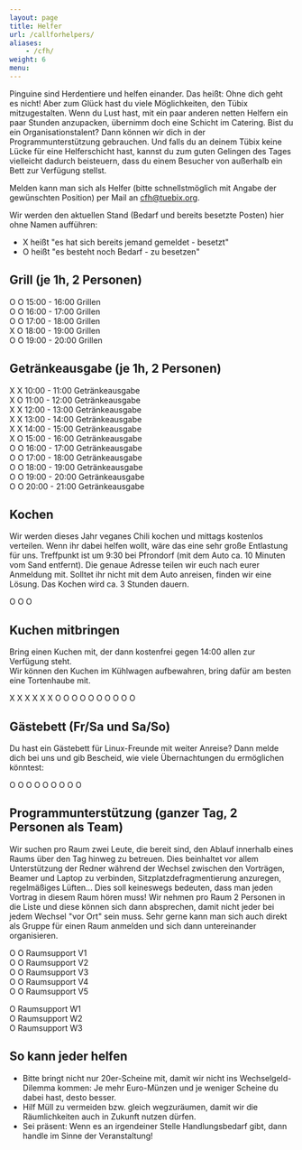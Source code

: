 ```yaml
---
layout: page
title: Helfer
url: /callforhelpers/
aliases:
    - /cfh/
weight: 6
menu:
---
```


Pinguine sind Herdentiere und helfen einander. Das heißt: Ohne dich geht es
nicht! Aber zum Glück hast du viele Möglichkeiten, den Tübix mitzugestalten.
Wenn du Lust hast, mit ein paar anderen netten Helfern ein paar Stunden
anzupacken, übernimm doch eine Schicht im Catering. Bist du ein
Organisationstalent? Dann können wir dich in der Programmunterstützung
gebrauchen. Und falls du an deinem Tübix keine Lücke für eine Helferschicht
hast, kannst du zum guten Gelingen des Tages vielleicht dadurch beisteuern, dass
du einem Besucher von außerhalb ein Bett zur Verfügung stellst.


Melden kann man sich als Helfer (bitte schnellstmöglich mit Angabe der gewünschten Position)
per Mail an <a href="mailto:cfh@tuebix.org?subject=Helfer%20Tuebix">cfh@tuebix.org</a>.

Wir werden den aktuellen Stand (Bedarf und bereits besetzte Posten) hier ohne Namen aufführen:
- X heißt "es hat sich bereits jemand gemeldet - besetzt"
- O heißt "es besteht noch Bedarf - zu besetzen"

## Grill (je 1h, 2 Personen)

O O 15:00 - 16:00 Grillen<br/>
O O 16:00 - 17:00 Grillen<br/>
O O 17:00 - 18:00 Grillen<br/>
X O 18:00 - 19:00 Grillen<br/>
O O 19:00 - 20:00 Grillen<br/>

## Getränkeausgabe (je 1h, 2 Personen)

X X 10:00 - 11:00 Getränkeausgabe <br/>
X O 11:00 - 12:00 Getränkeausgabe <br/>
X X 12:00 - 13:00 Getränkeausgabe <br/>
X X 13:00 - 14:00 Getränkeausgabe <br/>
X X 14:00 - 15:00 Getränkeausgabe <br/>
X O 15:00 - 16:00 Getränkeausgabe <br/>
O O 16:00 - 17:00 Getränkeausgabe <br/>
O O 17:00 - 18:00 Getränkeausgabe <br/>
O O 18:00 - 19:00 Getränkeausgabe <br/>
O O 19:00 - 20:00 Getränkeausgabe <br/>
O O 20:00 - 21:00 Getränkeausgabe <br/>

## Kochen
Wir werden dieses Jahr veganes Chili kochen und mittags kostenlos verteilen. Wenn ihr dabei helfen wollt, wäre das eine sehr große Entlastung für uns. Treffpunkt ist um 9:30 bei Pfrondorf (mit dem Auto ca. 10 Minuten vom Sand entfernt). Die genaue Adresse teilen wir euch nach eurer Anmeldung mit. Solltet ihr nicht mit dem Auto anreisen, finden wir eine Lösung. Das Kochen wird ca. 3 Stunden dauern.

O O O

## Kuchen mitbringen

Bring einen Kuchen mit, der dann kostenfrei gegen 14:00 allen zur Verfügung steht.<br/>
Wir können den Kuchen im Kühlwagen aufbewahren, bring dafür am besten eine Tortenhaube mit.

X X X X X X O O O O O O O O O O

<!-- TODO
## Kasse (je 2h, 1 Person)

O 10:00 - 12:00 Kasse<br/>
O 12:00 - 14:00 Kasse<br/>
O 14:00 - 16:00 Kasse<br/>
O 16:00 - 18:00 Kasse<br/>
-->

## Gästebett (Fr/Sa und Sa/So)

Du hast ein Gästebett für Linux-Freunde mit weiter Anreise? Dann melde dich bei
uns und gib Bescheid, wie viele Übernachtungen du ermöglichen könntest:

O O O O O O O O O

## Programmunterstützung (ganzer Tag, 2 Personen als Team)

Wir suchen pro Raum zwei Leute, die bereit sind, den Ablauf innerhalb eines
Raums über den Tag hinweg zu betreuen.
Dies beinhaltet vor allem Unterstützung der Redner während der Wechsel zwischen
den Vorträgen, Beamer und Laptop zu verbinden, Sitzplatzdefragmentierung
anzuregen, regelmäßiges Lüften...
Dies soll keineswegs bedeuten, dass man jeden Vortrag in diesem Raum hören muss!
Wir nehmen pro Raum 2 Personen in die Liste und diese können sich dann
absprechen, damit nicht jeder bei jedem Wechsel "vor Ort" sein muss.
Sehr gerne kann man sich auch direkt als Gruppe für einen Raum anmelden und sich
dann untereinander organisieren.

O O Raumsupport V1<br/>
O O Raumsupport V2<br/>
O O Raumsupport V3<br/>
O O Raumsupport V4<br/>
O O Raumsupport V5<br/>

O Raumsupport W1<br/>
O Raumsupport W2<br/>
O Raumsupport W3<br/>

## So kann jeder helfen

- Bitte bringt nicht nur 20er-Scheine mit, damit wir nicht ins
  Wechselgeld-Dilemma kommen: Je mehr Euro-Münzen und je weniger Scheine du
  dabei hast, desto besser.
- Hilf Müll zu vermeiden bzw. gleich wegzuräumen, damit wir die Räumlichkeiten
  auch in Zukunft nutzen dürfen.
- Sei präsent: Wenn es an irgendeiner Stelle Handlungsbedarf gibt, dann handle
  im Sinne der Veranstaltung!
